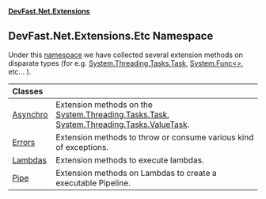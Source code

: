 #### [DevFast.Net.Extensions](index.md 'index')

## DevFast.Net.Extensions.Etc Namespace

Under this [namespace](https://docs.microsoft.com/en-us/dotnet/csharp/language-reference/keywords/namespace 'https://docs.microsoft.com/en-us/dotnet/csharp/language-reference/keywords/namespace') we have collected several extension methods on disparate types (for e.g. [System.Threading.Tasks.Task](https://docs.microsoft.com/en-us/dotnet/api/System.Threading.Tasks.Task 'System.Threading.Tasks.Task'), [System.Func&lt;&gt;](https://docs.microsoft.com/en-us/dotnet/api/System.Func-1 'System.Func`1'), etc... ).

| Classes | |
| :--- | :--- |
| [Asynchro](DevFast.Net.Extensions.Etc.Asynchro.md 'DevFast.Net.Extensions.Etc.Asynchro') | Extension methods on the [System.Threading.Tasks.Task](https://docs.microsoft.com/en-us/dotnet/api/System.Threading.Tasks.Task 'System.Threading.Tasks.Task'), [System.Threading.Tasks.ValueTask](https://docs.microsoft.com/en-us/dotnet/api/System.Threading.Tasks.ValueTask 'System.Threading.Tasks.ValueTask'). |
| [Errors](DevFast.Net.Extensions.Etc.Errors.md 'DevFast.Net.Extensions.Etc.Errors') | Extension methods to throw or consume various kind of exceptions. |
| [Lambdas](DevFast.Net.Extensions.Etc.Lambdas.md 'DevFast.Net.Extensions.Etc.Lambdas') | Extension methods to execute lambdas. |
| [Pipe](DevFast.Net.Extensions.Etc.Pipe.md 'DevFast.Net.Extensions.Etc.Pipe') | Extension methods on Lambdas to create a executable Pipeline. |

